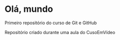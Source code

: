 # Olá, mundo
Primeiro repositório do curso de Git e GitHub

Repositório criado durante uma aula do CusoEmVídeo
